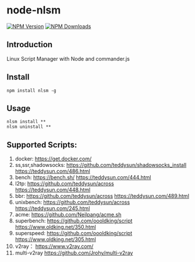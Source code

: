 # node-nlsm
[![NPM Version][npm-image]][npm-url] 
[![NPM Downloads][downloads-image]][downloads-url]

## Introduction
Linux Script Manager with Node and commander.js 

## Install
```
npm install nlsm -g
```

## Usage
```
nlsm install **
nlsm uninstall **
```

## Supported Scripts:
1. docker: https://get.docker.com/
1. ss,ssr,shadowsocks: https://github.com/teddysun/shadowsocks_install 
 https://teddysun.com/486.html
1. bench: https://bench.sh/ 
https://teddysun.com/444.html
1. l2tp: https://github.com/teddysun/across 
https://teddysun.com/448.html
1. bbr: https://github.com/teddysun/across 
https://teddysun.com/489.html
1. unixbench: https://github.com/teddysun/across 
https://teddysun.com/245.html
1. acme: https://github.com/Neilpang/acme.sh
1. superbench: https://github.com/oooldking/script
https://www.oldking.net/350.html
1. superspeed: https://github.com/oooldking/script
https://www.oldking.net/305.html
1. v2ray： https://www.v2ray.com/
1. multi-v2ray https://github.com/Jrohy/multi-v2ray

[npm-image]: https://img.shields.io/npm/v/nlsm.svg
[npm-url]: https://npmjs.org/package/nlsm
[downloads-image]: https://img.shields.io/npm/dm/nlsm.svg
[downloads-url]: https://npmjs.org/package/nlsm